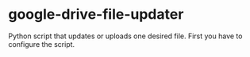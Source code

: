 # google-drive-file-updater
Python script that updates or uploads one desired file.
First you have to configure the script.
